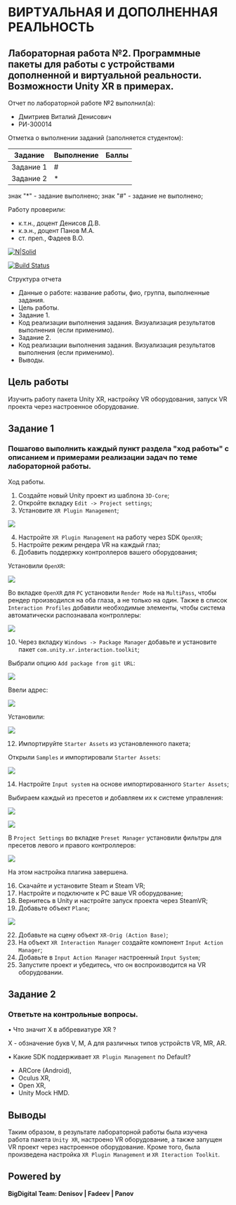# ВИРТУАЛЬНАЯ И ДОПОЛНЕННАЯ РЕАЛЬНОСТЬ
## Лабораторная работа №2. Программные пакеты для работы с устройствами дополненной и виртуальной реальности. Возможности Unity XR в примерах.
Отчет по лабораторной работе №2 выполнил(а):
- Дмитриев Виталий Денисович
- РИ-300014

Отметка о выполнении заданий (заполняется студентом):

| Задание | Выполнение | Баллы |
| ------ | ------ | ------ |
| Задание 1 | # | |
| Задание 2 | * | |

знак "*" - задание выполнено; знак "#" - задание не выполнено;

Работу проверили:
- к.т.н., доцент Денисов Д.В.
- к.э.н., доцент Панов М.А.
- ст. преп., Фадеев В.О.

[![N|Solid](https://cldup.com/dTxpPi9lDf.thumb.png)](https://nodesource.com/products/nsolid)

[![Build Status](https://travis-ci.org/joemccann/dillinger.svg?branch=master)](https://travis-ci.org/joemccann/dillinger)

Структура отчета

- Данные о работе: название работы, фио, группа, выполненные задания.
- Цель работы.
- Задание 1.
- Код реализации выполнения задания. Визуализация результатов выполнения (если применимо).
- Задание 2.
- Код реализации выполнения задания. Визуализация результатов выполнения (если применимо).
- Выводы.

## Цель работы
Изучить работу пакета Unity XR, настройку VR оборудования, запуск VR проекта через настроенное оборудование.

## Задание 1
### Пошагово выполнить каждый пункт раздела "ход работы" с описанием и примерами реализации задач по теме лабораторной работы.
Ход работы.
1.	Создайте новый Unity проект из шаблона `3D-Core`;
2.	Откройте вкладку `Edit -> Project settings`;
3.	Установите `XR Plugin Management`;

![](Screenshots/1.png)

4.	Настройте `XR Plugin Management` на работу через SDK `OpenXR`;
5.	Настройте режим рендера VR на каждый глаз;
6.	Добавить поддержку контроллеров вашего оборудования;

Установили `OpenXR`:

![](Screenshots/2.png)

Во вкладке `OpenXR` для `PC` установили `Render Mode` на `MultiPass`, чтобы рендер производился на оба глаза, а не только на один. Также в список `Interaction Profiles` добавили необходимые элементы, чтобы система автоматически распознавала контроллеры:

![](Screenshots/3.png)

10.	Через вкладку `Windows -> Package Manager` добавьте и установите пакет `com.unity.xr.interaction.toolkit`;

Выбрали опцию `Add package from git URL`:

![](Screenshots/4.png)

Ввели адрес:

![](Screenshots/5.png)

Установили:

![](Screenshots/6.png)

12.	Импортируйте `Starter Assets` из установленного пакета;

Открыли `Samples` и импортировали `Starter Assets`:

![](Screenshots/7.png)

14.	Настройте `Input system` на основе импортированного `Starter Assets`;

Выбираем каждый из пресетов и добавляем их к системе управления:

![](Screenshots/8.png)

![](Screenshots/9.png)

В `Project Settings` во вкладке `Preset Manager` установили фильтры для пресетов левого и правого контроллеров:

![](Screenshots/10.png)

На этом настройка плагина завершена.

16.	Скачайте и установите Steam и Steam VR;
17.	Настройте и подключите к PC ваше VR оборудование;
18.	Вернитесь в Unity и настройте запуск проекта через SteamVR;
20.	 Добавьте объект `Plane`;

![](Screenshots/11.png)

22.	 Добавьте на сцену объект `XR-Orig (Action Base)`;
24.	 На объект `XR Interaction Manager` создайте компонент `Input Action Manager`;
25.	 Добавьте в `Input Action Manager` настроенный `Input System`;
26.	 Запустите проект и убедитесь, что он воспроизводится на VR оборудовании.

## Задание 2
### Ответьте на контрольные вопросы.

•	Что значит X в аббревиатуре XR ?

X - обзначение букв V, M, A для различных типов устройств VR, MR, AR.

•	Какие SDK поддерживает `XR Plugin Management` по Default?

- ARCore (Android),
- Oculus XR,
- Open XR,
- Unity Mock HMD.

## Выводы

Таким образом, в результате лабораторной работы была изучена работа пакета `Unity XR`, настроено VR оборудование, а также запущен VR проект через настроенное оборудование. Кроме того, была произведена настройка `XR Plugin Management` и `XR Iteraction Toolkit`.


## Powered by

**BigDigital Team: Denisov | Fadeev | Panov**

